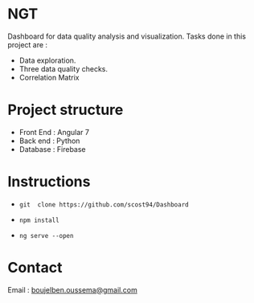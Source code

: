 # NGT

Dashboard for data quality analysis and visualization. Tasks done in this project are : 

- Data exploration.
- Three data quality checks.
- Correlation Matrix

# Project structure

* Front End : Angular 7
* Back end : Python
* Database : Firebase


# Instructions

- ```git  clone https://github.com/scost94/Dashboard ```

- ``` npm install ```

- ``` ng serve --open ```

# Contact
Email : boujelben.oussema@gmail.com
